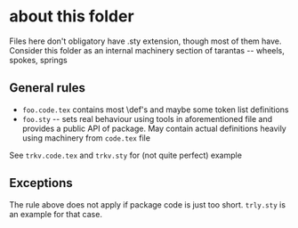 # about this folder

Files here don't obligatory have .sty extension, though most of them have.
Consider this folder as an internal machinery section of tarantas -- wheels, spokes, springs

## General rules

* `foo.code.tex` contains most \def's and maybe some token list definitions
* `foo.sty` -- sets real behaviour using tools in aforementioned file and provides a public API of package.
  May contain actual definitions heavily using machinery from `code.tex` file
  
See `trkv.code.tex` and `trkv.sty` for (not quite perfect) example  

## Exceptions 
The rule above does not apply if package code is just too short. `trly.sty` is an example for that case.
